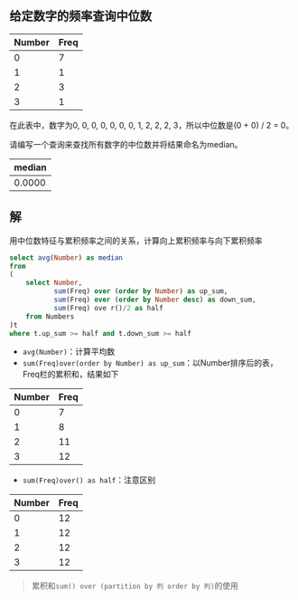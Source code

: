 ## 给定数字的频率查询中位数

|  Number  |  Freq  |
|----------|-------------|
|  0       |  7          |
|  1       |  1          |
|  2       |  3          |
|  3       |  1          |

在此表中，数字为0, 0, 0, 0, 0, 0, 0, 1, 2, 2, 2, 3，所以中位数是(0 + 0) / 2 = 0。

请编写一个查询来查找所有数字的中位数并将结果命名为median。

| median |
|--------|
| 0.0000 |


## 解
用中位数特征与累积频率之间的关系，计算向上累积频率与向下累积频率
```sql
select avg(Number) as median
from
(
    select Number,
           sum(Freq) over (order by Number) as up_sum,
           sum(Freq) over (order by Number desc) as down_sum,
           sum(Freq) ove r()/2 as half
    from Numbers 
)t
where t.up_sum >= half and t.down_sum >= half
```

- `avg(Number)`：计算平均数
- `sum(Freq)over(order by Number) as up_sum`：以Number排序后的表，Freq栏的累积和，结果如下

|  Number  |  Freq  |
|----------|-------------|
|  0       |  7          |
|  1       |  8          |
|  2       |  11          |
|  3       |  12          |

- `sum(Freq)over() as half`：注意区别

|  Number  |  Freq  |
|----------|-------------|
|  0       |  12          |
|  1       |  12         |
|  2       |  12          |
|  3       |  12          |

> 累积和`sum() over (partition by 列 order by 列)`的使用